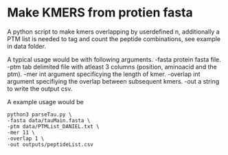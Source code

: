 # Make KMERS from protien fasta 
A python script to make kmers overlapping by userdefined n, additionally a PTM list is needed to tag and count the peptide combinations, see example in data folder.

A typical usage would be with following arguments.
-fasta protein fasta file.
-ptm tab delimited file with atleast 3 columns (position, aminoacid and the ptm).
-mer int argument specificying the length of kmer.
-overlap int argument specifiying the overlap between subsequent kmers.
-out a string to write the output csv.

A example usage would be 
```
python3 parseTau.py \
-fasta data/tauMain.fasta \
-ptm data/PTMList_DANIEL.txt \
-mer 11 \
-overlap 1 \
-out outputs/peptideList.csv
```

